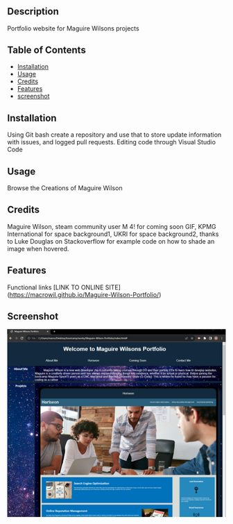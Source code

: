 # <Maguire Wilson Portfolio>

## Description

Portfolio website for Maguire Wilsons projects

## Table of Contents

- [Installation](#installation)
- [Usage](#usage)
- [Credits](#credits)
- [Features](#features)
- [screenshot](#screenshot)

## Installation

Using Git bash create a repository and use that to store update information with issues, and logged pull requests. Editing code through Visual Studio Code

## Usage

Browse the Creations of Maguire Wilson

## Credits

Maguire Wilson, steam community user M 4! for coming soon GIF, KPMG International for space background1, UKRI for space background2, thanks to Luke Douglas on Stackoverflow for example code on how to shade an image when hovered.

## Features

Functional links [LINK TO ONLINE SITE] (https://macrowil.github.io/Maguire-Wilson-Portfolio/)

## Screenshot

![Site expected behavior](./assets/sitescreenshot.png)
